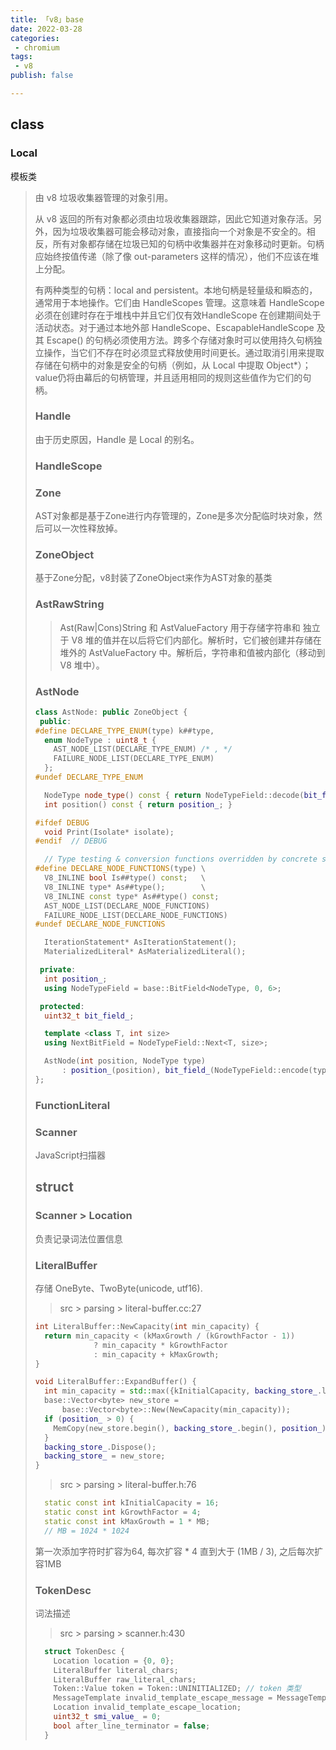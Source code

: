 ```yaml
---
title: 「v8」base
date: 2022-03-28
categories:
 - chromium
tags:
 - v8
publish: false

---
```


## class

### Local

模板类

> 由 v8 垃圾收集器管理的对象引用。
>
> 从 v8 返回的所有对象都必须由垃圾收集器跟踪，因此它知道对象存活。另外，因为垃圾收集器可能会移动对象，直接指向一个对象是不安全的。相反，所有对象都存储在垃圾已知的句柄中收集器并在对象移动时更新。句柄应始终按值传递（除了像 out-parameters 这样的情况），他们不应该在堆上分配。
>
> 有两种类型的句柄：local and persistent。本地句柄是轻量级和瞬态的，通常用于本地操作。它们由 HandleScopes 管理。这意味着 HandleScope必须在创建时存在于堆栈中并且它们仅有效HandleScope 在创建期间处于活动状态。对于通过本地外部 HandleScope、EscapableHandleScope 及其 Escape() 的句柄必须使用方法。跨多个存储对象时可以使用持久句柄独立操作，当它们不存在时必须显式释放使用时间更长。通过取消引用来提取存储在句柄中的对象是安全的句柄（例如，从 Local<Object> 中提取 Object*）；value仍将由幕后的句柄管理，并且适用相同的规则这些值作为它们的句柄。

### Handle

由于历史原因，Handle 是 Local 的别名。

### HandleScope

### Zone

AST对象都是基于Zone进行内存管理的，Zone是多次分配临时块对象，然后可以一次性释放掉。

### ZoneObject

基于Zone分配，v8封装了ZoneObject来作为AST对象的基类

### AstRawString

> Ast(Raw|Cons)String 和 AstValueFactory 用于存储字符串和  独立于 V8 堆的值并在以后将它们内部化。解析时，它们被创建并存储在堆外的 AstValueFactory 中。解析后，字符串和值被内部化（移动到 V8 堆中）。

### AstNode

```c++
class AstNode: public ZoneObject {
 public:
#define DECLARE_TYPE_ENUM(type) k##type,
  enum NodeType : uint8_t {
    AST_NODE_LIST(DECLARE_TYPE_ENUM) /* , */
    FAILURE_NODE_LIST(DECLARE_TYPE_ENUM)
  };
#undef DECLARE_TYPE_ENUM

  NodeType node_type() const { return NodeTypeField::decode(bit_field_); }
  int position() const { return position_; }

#ifdef DEBUG
  void Print(Isolate* isolate);
#endif  // DEBUG

  // Type testing & conversion functions overridden by concrete subclasses.
#define DECLARE_NODE_FUNCTIONS(type) \
  V8_INLINE bool Is##type() const;   \
  V8_INLINE type* As##type();        \
  V8_INLINE const type* As##type() const;
  AST_NODE_LIST(DECLARE_NODE_FUNCTIONS)
  FAILURE_NODE_LIST(DECLARE_NODE_FUNCTIONS)
#undef DECLARE_NODE_FUNCTIONS

  IterationStatement* AsIterationStatement();
  MaterializedLiteral* AsMaterializedLiteral();

 private:
  int position_;
  using NodeTypeField = base::BitField<NodeType, 0, 6>;

 protected:
  uint32_t bit_field_;

  template <class T, int size>
  using NextBitField = NodeTypeField::Next<T, size>;

  AstNode(int position, NodeType type)
      : position_(position), bit_field_(NodeTypeField::encode(type)) {}
};
```


### FunctionLiteral

### Scanner

JavaScript扫描器

## struct

### Scanner > Location

负责记录词法位置信息

### LiteralBuffer

存储 OneByte、TwoByte(unicode, utf16).

> src > parsing > literal-buffer.cc:27

```c++
int LiteralBuffer::NewCapacity(int min_capacity) {
  return min_capacity < (kMaxGrowth / (kGrowthFactor - 1))
             ? min_capacity * kGrowthFactor
             : min_capacity + kMaxGrowth;
}

void LiteralBuffer::ExpandBuffer() {
  int min_capacity = std::max({kInitialCapacity, backing_store_.length()});
  base::Vector<byte> new_store =
      base::Vector<byte>::New(NewCapacity(min_capacity));
  if (position_ > 0) {
    MemCopy(new_store.begin(), backing_store_.begin(), position_);
  }
  backing_store_.Dispose();
  backing_store_ = new_store;
}
```

> src > parsing > literal-buffer.h:76

```c++
  static const int kInitialCapacity = 16;
  static const int kGrowthFactor = 4;
  static const int kMaxGrowth = 1 * MB;
  // MB = 1024 * 1024
```

第一次添加字符时扩容为64, 每次扩容 * 4 直到大于 (1MB / 3), 之后每次扩容1MB

### TokenDesc

词法描述

> src > parsing > scanner.h:430

```c++
  struct TokenDesc {
    Location location = {0, 0};
    LiteralBuffer literal_chars;
    LiteralBuffer raw_literal_chars;
    Token::Value token = Token::UNINITIALIZED; // token 类型
    MessageTemplate invalid_template_escape_message = MessageTemplate::kNone;
    Location invalid_template_escape_location;
    uint32_t smi_value_ = 0;
    bool after_line_terminator = false;
  }
```

